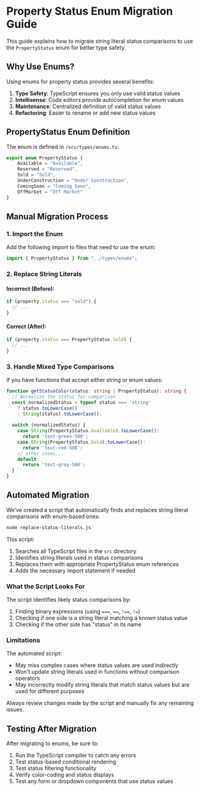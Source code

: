 # Property Status Enum Migration Guide

This guide explains how to migrate string literal status comparisons to use the `PropertyStatus` enum for better type safety.

## Why Use Enums?

Using enums for property status provides several benefits:

1. **Type Safety**: TypeScript ensures you only use valid status values
2. **Intellisense**: Code editors provide autocompletion for enum values
3. **Maintenance**: Centralized definition of valid status values
4. **Refactoring**: Easier to rename or add new status values

## PropertyStatus Enum Definition

The enum is defined in `/src/types/enums.ts`:

```typescript
export enum PropertyStatus {
    Available = "Available",
    Reserved = "Reserved",
    Sold = "Sold",
    UnderConstruction = "Under Construction", 
    ComingSoon = "Coming Soon",
    OffMarket = "Off Market"
}
```

## Manual Migration Process

### 1. Import the Enum

Add the following import to files that need to use the enum:

```typescript
import { PropertyStatus } from "../types/enums";
```

### 2. Replace String Literals

#### Incorrect (Before):
```typescript
if (property.status === "sold") {
  // ...
}
```

#### Correct (After):
```typescript
if (property.status === PropertyStatus.Sold) {
  // ...
}
```

### 3. Handle Mixed Type Comparisons

If you have functions that accept either string or enum values:

```typescript
function getStatusColor(status: string | PropertyStatus): string {
  // Normalize the status for comparison
  const normalizedStatus = typeof status === 'string' 
    ? status.toLowerCase() 
    : String(status).toLowerCase();
  
  switch (normalizedStatus) {
    case String(PropertyStatus.Available).toLowerCase():
      return 'text-green-500';
    case String(PropertyStatus.Sold).toLowerCase():
      return 'text-red-500';
    // other cases...
    default:
      return 'text-gray-500';
  }
}
```

## Automated Migration

We've created a script that automatically finds and replaces string literal comparisons with enum-based ones:

```bash
node replace-status-literals.js
```

This script:

1. Searches all TypeScript files in the `src` directory
2. Identifies string literals used in status comparisons
3. Replaces them with appropriate PropertyStatus enum references
4. Adds the necessary import statement if needed

### What the Script Looks For

The script identifies likely status comparisons by:

1. Finding binary expressions (using `===`, `==`, `!==`, `!=`)
2. Checking if one side is a string literal matching a known status value
3. Checking if the other side has "status" in its name

### Limitations

The automated script:
- May miss complex cases where status values are used indirectly
- Won't update string literals used in functions without comparison operators
- May incorrectly modify string literals that match status values but are used for different purposes

Always review changes made by the script and manually fix any remaining issues.

## Testing After Migration

After migrating to enums, be sure to:

1. Run the TypeScript compiler to catch any errors
2. Test status-based conditional rendering
3. Test status filtering functionality
4. Verify color-coding and status displays
5. Test any form or dropdown components that use status values